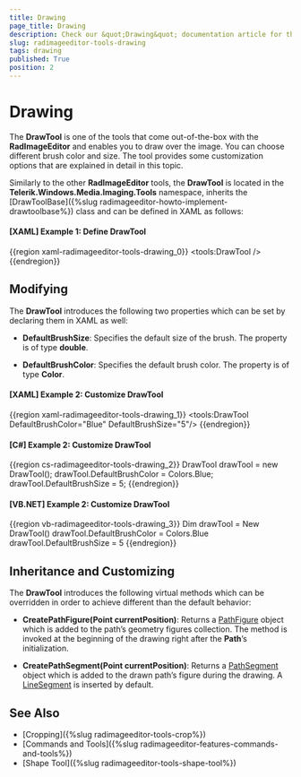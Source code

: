 ```yaml
---
title: Drawing
page_title: Drawing
description: Check our &quot;Drawing&quot; documentation article for the RadImageEditor WPF control.
slug: radimageeditor-tools-drawing
tags: drawing
published: True
position: 2
---
```


# Drawing


The __DrawTool__ is one of the tools that come out-of-the-box with the __RadImageEditor__ and enables you to draw over the image. You can choose different brush color and size. The tool provides some customization options that are explained in detail in this topic.


Similarly to the other __RadImageEditor__ tools, the __DrawTool__ is located in the __Telerik.Windows.Media.Imaging.Tools__ namespace, inherits the [DrawToolBase]({%slug radimageeditor-howto-implement-drawtoolbase%}) class and can be defined in XAML as follows:

#### __[XAML] Example 1: Define DrawTool__

{{region xaml-radimageeditor-tools-drawing_0}}
	<tools:DrawTool />
{{endregion}}


## Modifying

The __DrawTool__ introduces the following two properties which can be set by declaring them in XAML as well:

* __DefaultBrushSize__: Specifies the default size of the brush. The property is of type __double__.

* __DefaultBrushColor__: Specifies the default brush color. The property is of type __Color__.

#### __[XAML] Example 2: Customize DrawTool__

{{region xaml-radimageeditor-tools-drawing_1}}
	<tools:DrawTool DefaultBrushColor="Blue" DefaultBrushSize="5"/>
{{endregion}}

#### __[C#] Example 2: Customize DrawTool__

{{region cs-radimageeditor-tools-drawing_2}}
	DrawTool drawTool = new DrawTool();
	drawTool.DefaultBrushColor = Colors.Blue;
	drawTool.DefaultBrushSize = 5;
{{endregion}}

#### __[VB.NET] Example 2: Customize DrawTool__

{{region vb-radimageeditor-tools-drawing_3}}
	Dim drawTool = New DrawTool()
	drawTool.DefaultBrushColor = Colors.Blue
	drawTool.DefaultBrushSize = 5
{{endregion}}


## Inheritance and Customizing

The __DrawTool__ introduces the following virtual methods which can be overridden in order to achieve different than the default behavior:

* __CreatePathFigure(Point currentPosition)__: Returns a [PathFigure](https://msdn.microsoft.com/en-us/library/system.windows.media.pathfigure%28v=vs.110%29.aspx) object which is added to the path’s geometry figures collection. The method is invoked at the beginning of the drawing right after the __Path__’s initialization.

* __CreatePathSegment(Point currentPosition)__: Returns a [PathSegment](https://msdn.microsoft.com/en-us/library/system.windows.media.pathsegment(v=vs.110).aspx) object which is added to the drawn path’s figure during the drawing. A [LineSegment](https://msdn.microsoft.com/en-us/library/system.windows.media.linesegment%28v=vs.110%29.aspx) is inserted by default.

## See Also

* [Cropping]({%slug radimageeditor-tools-crop%})
* [Commands and Tools]({%slug radimageeditor-features-commands-and-tools%})
* [Shape Tool]({%slug radimageeditor-tools-shape-tool%})